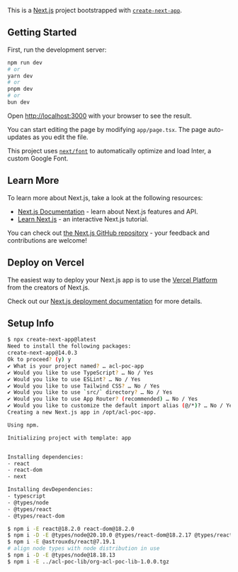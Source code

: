 This is a [Next.js](https://nextjs.org/) project bootstrapped with [`create-next-app`](https://github.com/vercel/next.js/tree/canary/packages/create-next-app).

## Getting Started

First, run the development server:

```bash
npm run dev
# or
yarn dev
# or
pnpm dev
# or
bun dev
```

Open [http://localhost:3000](http://localhost:3000) with your browser to see the result.

You can start editing the page by modifying `app/page.tsx`. The page auto-updates as you edit the file.

This project uses [`next/font`](https://nextjs.org/docs/basic-features/font-optimization) to automatically optimize and load Inter, a custom Google Font.

## Learn More

To learn more about Next.js, take a look at the following resources:

- [Next.js Documentation](https://nextjs.org/docs) - learn about Next.js features and API.
- [Learn Next.js](https://nextjs.org/learn) - an interactive Next.js tutorial.

You can check out [the Next.js GitHub repository](https://github.com/vercel/next.js/) - your feedback and contributions are welcome!

## Deploy on Vercel

The easiest way to deploy your Next.js app is to use the [Vercel Platform](https://vercel.com/new?utm_medium=default-template&filter=next.js&utm_source=create-next-app&utm_campaign=create-next-app-readme) from the creators of Next.js.

Check out our [Next.js deployment documentation](https://nextjs.org/docs/deployment) for more details.


## Setup Info
```bash
$ npx create-next-app@latest
Need to install the following packages:
create-next-app@14.0.3
Ok to proceed? (y) y
✔ What is your project named? … acl-poc-app
✔ Would you like to use TypeScript? … No / Yes
✔ Would you like to use ESLint? … No / Yes
✔ Would you like to use Tailwind CSS? … No / Yes
✔ Would you like to use `src/` directory? … No / Yes
✔ Would you like to use App Router? (recommended) … No / Yes
✔ Would you like to customize the default import alias (@/*)? … No / Yes
Creating a new Next.js app in /opt/acl-poc-app.

Using npm.

Initializing project with template: app


Installing dependencies:
- react
- react-dom
- next

Installing devDependencies:
- typescript
- @types/node
- @types/react
- @types/react-dom

$ npm i -E react@18.2.0 react-dom@18.2.0
$ npm i -D -E @types/node@20.10.0 @types/react-dom@18.2.17 @types/react@18.2.39 typescript@5.3.2
$ npm i -E @astrouxds/react@7.19.1
# align node types with node distribution in use
$ npm i -D -E @types/node@18.18.13
$ npm i -E ../acl-poc-lib/org-acl-poc-lib-1.0.0.tgz
```
